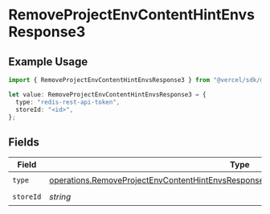 # RemoveProjectEnvContentHintEnvsResponse3

## Example Usage

```typescript
import { RemoveProjectEnvContentHintEnvsResponse3 } from "@vercel/sdk/models/operations/removeprojectenv.js";

let value: RemoveProjectEnvContentHintEnvsResponse3 = {
  type: "redis-rest-api-token",
  storeId: "<id>",
};
```

## Fields

| Field                                                                                                                                                                                            | Type                                                                                                                                                                                             | Required                                                                                                                                                                                         | Description                                                                                                                                                                                      |
| ------------------------------------------------------------------------------------------------------------------------------------------------------------------------------------------------ | ------------------------------------------------------------------------------------------------------------------------------------------------------------------------------------------------ | ------------------------------------------------------------------------------------------------------------------------------------------------------------------------------------------------ | ------------------------------------------------------------------------------------------------------------------------------------------------------------------------------------------------ |
| `type`                                                                                                                                                                                           | [operations.RemoveProjectEnvContentHintEnvsResponse200ApplicationJSONResponseBody33Type](../../models/operations/removeprojectenvcontenthintenvsresponse200applicationjsonresponsebody33type.md) | :heavy_check_mark:                                                                                                                                                                               | N/A                                                                                                                                                                                              |
| `storeId`                                                                                                                                                                                        | *string*                                                                                                                                                                                         | :heavy_check_mark:                                                                                                                                                                               | N/A                                                                                                                                                                                              |